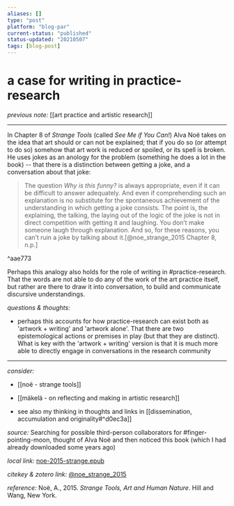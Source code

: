 ```yaml
---
aliases: []
type: "post"
platform: "blog-par"
current-status: "published"
status-updated: "20210507"
tags: [blog-post]
---
```



# a case for writing in practice-research

_previous note:_ [[art practice and artistic research]]

---

In Chapter 8 of _Strange Tools_ (called _See Me if You Can!_) Alva Noë takes on the idea that art should or can not be explained; that if you do so (or attempt to do so) somehow that art work is reduced or spoiled, or its spell is broken. He uses jokes as an anology for the problem (something he does a lot in the book) -- that there is a distinction between getting a joke, and a conversation about that joke:

>The question _Why is this funny?_ is always appropriate, even if it can be difficult to answer adequately. And even if comprehending such an explanation is no substitute for the spontaneous achievement of the understanding in which getting a joke consists. The point is, the explaining, the talking, the laying out of the logic of the joke is not in direct competition with getting it and laughing. You don’t make someone laugh through explanation. And so, for these reasons, you can’t ruin a joke by talking about it.[@noe_strange_2015 Chapter 8, n.p.]

^aae773

Perhaps this analogy also holds for the role of writing in #practice-research. That the words are not able to do any of the work of the art practice itself, but rather are there to draw it into conversation, to build and communicate discursive understandings.

_questions & thoughts:_

- perhaps this accounts for how practice-research can exist both as 'artwork + writing' and 'artwork alone'. That there are two epistemological actions or premises in play (but that they are distinct). What is key with the 'artwork + writing' version is that it is much more able to directly engage in conversations in the research community

--- 

_consider:_

- [[noë - strange tools]]
- [[mäkelä - on reflecting and making in artistic research]]

- see also my thinking in thoughts and links in [[dissemination, accumulation and originality#^d0ec3a]]


_source:_ Searching for possible third-person collaborators for #finger-pointing-moon, thought of Alva Noë and then noticed this book (which I had already downloaded some years ago)

_local link:_ [noe-2015-strange.epub](hook://file/mT3dr3uDv?p=RHJvcGJveC9iaWJsaW9ncmFwaHkgcGRmcw==&n=noe-2015-strange.epub)

_citekey & zotero link:_ [@noe_strange_2015](zotero://select/items/1_GJLYSMRA)

_reference:_ Noë, A., 2015. _Strange Tools, Art and Human Nature_. Hill and Wang, New York.



